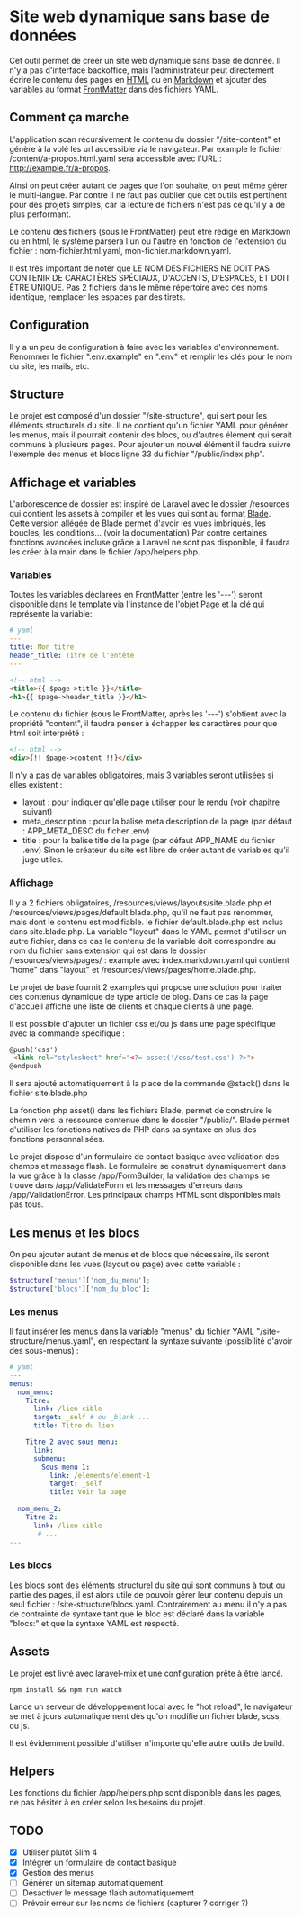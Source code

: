 # Site web dynamique sans base de données
Cet outil permet de créer un site web dynamique sans base de donnée. Il n'y a pas d'interface backoffice, mais l'administrateur peut directement écrire le contenu des pages en [HTML](https://developer.mozilla.org/fr/docs/Web/HTML/Reference) ou en [Markdown](https://fr.wikipedia.org/wiki/Markdown) et ajouter des variables au format [FrontMatter](https://yaml.org/spec/1.2/spec.html) dans des fichiers YAML.


## Comment ça marche
L'application scan récursivement le contenu du dossier "/site-content" et génère à la volé les url accessible via le navigateur. Par example le fichier /content/a-propos.html.yaml sera accessible avec l'URL : http://example.fr/a-propos.

Ainsi on peut créer autant de pages que l'on souhaite, on peut même gérer le multi-langue. Par contre il ne faut pas oublier que cet outils est pertinent pour des projets simples, car la lecture de fichiers n'est pas ce qu'il y a de plus performant.

Le contenu des fichiers (sous le FrontMatter) peut être rédigé en Markdown ou en html, le système parsera l'un ou l'autre en fonction de l'extension du fichier : nom-fichier.html.yaml, mon-fichier.markdown.yaml.

Il est très important de noter que LE NOM DES FICHIERS NE DOIT PAS CONTENIR DE CARACTÈRES SPÉCIAUX, D'ACCENTS, D'ESPACES, ET DOIT ÊTRE UNIQUE. Pas 2 fichiers dans le même répertoire avec des noms identique, remplacer les espaces par des tirets.


## Configuration
Il y a un peu de configuration à faire avec les variables d'environnement. Renommer le fichier ".env.example" en ".env" et remplir les clés pour le nom du site, les mails, etc.


## Structure
Le projet est composé d'un dossier "/site-structure", qui sert pour les éléments structurels du site. Il ne contient qu'un fichier YAML pour générer les menus, mais il pourrait contenir des blocs, ou d'autres élément qui serait communs à plusieurs pages. Pour ajouter un nouvel élément il faudra suivre l'exemple des menus et blocs ligne 33 du fichier "/public/index.php".


## Affichage et variables
L'arborescence de dossier est inspiré de Laravel avec le dossier /resources qui contient les assets à compiler et les vues qui sont au format [Blade](https://github.com/jenssegers/blade). Cette version allégée de Blade permet d'avoir les vues imbriqués, les boucles, les conditions... (voir la documentation) Par contre certaines fonctions avancées incluse grâce à Laravel ne sont pas disponible, il faudra les créer à la main dans le fichier /app/helpers.php.

### Variables
Toutes les variables déclarées en FrontMatter (entre les '---') seront disponible dans le template via l'instance de l'objet Page et la clé qui représente la variable:
```yaml
# yaml
---
title: Mon titre
header_title: Titre de l'entête
---
```
```html
<!-- html -->
<title>{{ $page->title }}</title>
<h1>{{ $page->header_title }}</h1>
```
Le contenu du fichier (sous le FrontMatter, après les '---') s'obtient avec la propriété "content", il faudra penser à échapper les caractères pour que html soit interprété :
```html
<!-- html -->
<div>{!! $page->content !!}</div>
```
Il n'y a pas de variables obligatoires, mais 3 variables seront utilisées si elles existent :
 - layout : pour indiquer qu'elle page utiliser pour le rendu (voir chapitre suivant)
 - meta_description : pour la balise meta description de la page (par défaut : APP_META_DESC du ficher .env)
 - title : pour la balise title de la page (par défaut APP_NAME du fichier .env)
Sinon le créateur du site est libre de créer autant de variables qu'il juge utiles.
   
### Affichage
Il y a 2 fichiers obligatoires, /resources/views/layouts/site.blade.php et /resources/views/pages/default.blade.php, qu'il ne faut pas renommer, mais dont le contenu est modifiable. le fichier default.blade.php est inclus dans site.blade.php. La variable "layout" dans le YAML permet d'utiliser un autre fichier, dans ce cas le contenu de la variable doit correspondre au nom du fichier sans extension qui est dans le dossier /resources/views/pages/ : example avec index.markdown.yaml qui contient "home" dans "layout" et /resources/views/pages/home.blade.php.

Le projet de base fournit 2 examples qui propose une solution pour traiter des contenus dynamique de type article de blog. Dans ce cas la page d'accueil affiche une liste de clients et chaque clients à une page.

Il est possible d'ajouter un fichier css et/ou js dans une page spécifique avec la commande spécifique :
```html
@push('css')
 <link rel="stylesheet" href="<?= asset('/css/test.css') ?>">
@endpush
```
Il sera ajouté automatiquement à la place de la commande @stack() dans le fichier site.blade.php

La fonction php asset() dans les fichiers Blade, permet de construire le chemin vers la ressource contenue dans le dossier "/public/". Blade permet d'utiliser les fonctions natives de PHP dans sa syntaxe en plus des fonctions personnalisées.

Le projet dispose d'un formulaire de contact basique avec validation des champs et message flash. Le formulaire se construit dynamiquement dans la vue grâce à la classe /app/FormBuilder, la validation des champs se trouve dans /app/ValidateForm et les messages d'erreurs dans /app/ValidationError. Les principaux champs HTML sont disponibles mais pas tous.


## Les menus et les blocs
On peu ajouter autant de menus et de blocs que nécessaire, ils seront disponible dans les vues (layout ou page) avec cette variable :
```php
$structure['menus']['nom_du_menu'];
$structure['blocs']['nom_du_bloc'];
```

### Les menus
Il faut insérer les menus dans la variable "menus" du fichier YAML "/site-structure/menus.yaml", en respectant la syntaxe suivante (possibilité d'avoir des sous-menus) :
```yaml
# yaml
---
menus:
  nom_menu:
    Titre:
      link: /lien-cible
      target: _self # ou _blank ...
      title: Titre du lien

    Titre 2 avec sous menu:
      link:
      submenu:
        Sous menu 1:
          link: /elements/element-1
          target: _self
          title: Voir la page
  
  nom_menu_2:
    Titre 2:
      link: /lien-cible
       # ...
---
```

### Les blocs
Les blocs sont des éléments structurel du site qui sont communs à tout ou partie des pages, il est alors utile de pouvoir gérer leur contenu depuis un seul fichier : /site-structure/blocs.yaml. Contrairement au menu il n'y a pas de contrainte de syntaxe tant que le bloc est déclaré dans la variable "blocs:" et que la syntaxe YAML est respecté.


## Assets
Le projet est livré avec laravel-mix et une configuration prête à être lancé.
```shell
npm install && npm run watch
```
Lance un serveur de développement local avec le "hot reload", le navigateur se met à jours automatiquement dès qu'on modifie un fichier blade, scss, ou js.

Il est évidemment possible d'utiliser n'importe qu'elle autre outils de build.


## Helpers
Les fonctions du fichier /app/helpers.php sont disponible dans les pages, ne pas hésiter à en créer selon les besoins du projet.

## TODO
-[x] Utiliser plutôt Slim 4
-[x] Intégrer un formulaire de contact basique
-[x] Gestion des menus
-[ ] Générer un sitemap automatiquement.
-[ ] Désactiver le message flash automatiquement
-[ ] Prévoir erreur sur les noms de fichiers (capturer ? corriger ?)

